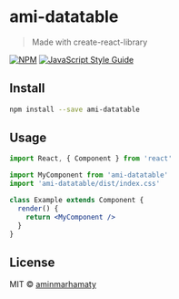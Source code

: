 # ami-datatable

> Made with create-react-library

[![NPM](https://img.shields.io/npm/v/ami-datatable.svg)](https://www.npmjs.com/package/ami-datatable) [![JavaScript Style Guide](https://img.shields.io/badge/code_style-standard-brightgreen.svg)](https://standardjs.com)

## Install

```bash
npm install --save ami-datatable
```

## Usage

```jsx
import React, { Component } from 'react'

import MyComponent from 'ami-datatable'
import 'ami-datatable/dist/index.css'

class Example extends Component {
  render() {
    return <MyComponent />
  }
}
```

## License

MIT © [aminmarhamaty](https://github.com/aminmarhamaty)

